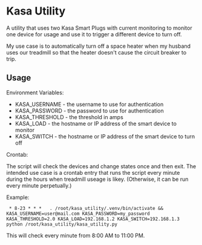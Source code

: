 # Kasa Utility

A utility that uses two Kasa Smart Plugs with current monitoring to monitor one device for usage and use it to trigger a different device to turn off.

My use case is to automatically turn off a space heater when my husband uses our treadmill so that the heater doesn't cause the circuit breaker to trip.

## Usage

Environment Variables:

* KASA_USERNAME - the username to use for authentication
* KASA_PASSWORD - the password to use for authentication
* KASA_THRESHOLD - the threshold in amps
* KASA_LOAD - the hostname or IP address of the smart device to monitor
* KASA_SWITCH - the hostname or IP address of the smart device to turn off

Crontab:

The script will check the devices and change states once and then exit. The intended use case is a crontab entry that runs the script every minute during the hours when treadmill useage is likey. (Otherwise, it can be run every minute perpetually.)

Example:

```crontab
 * 8-23 * * *   . /root/kasa_utility/.venv/bin/activate && KASA_USERNAME=user@mail.com KASA_PASSWORD=my_password KASA_THRESHOLD=2.0 KASA_LOAD=192.168.1.2 KASA_SWITCH=192.168.1.3 python /root/kasa_utility/kasa_utility.py
```

This will check every minute from 8:00 AM to 11:00 PM.
